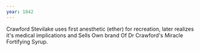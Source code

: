 ```yaml
---
year: 1842
---
```


Crawford Stevilake uses first anesthetic (ether) for recreation, later realizes it's medical implications and Sells Own brand Of Dr Crawford's Miracle Fortifying Syrup.

